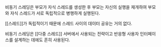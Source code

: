 비동기 스레딩은 부모가 자식 스레드를 생성한 후 부모는 자신의 실행을 재개하여 부모와 자식 스레드가 서로 독립적으로 병행하게 실행된다.

[[스레드]]가 독립적이기 때문에 스레드 사이의 데이터 공유는 거의 없다.

비동기 스레딩은 [[다중 스레드]] 서버에서 사용되는 전략이고 반응형 사용자 인터페이스를 설계하는 데에도 흔히 사용된다.